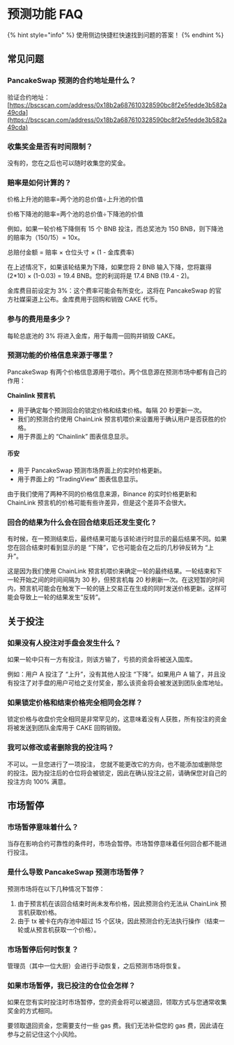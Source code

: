 # 预测功能 FAQ

{% hint style="info" %}
使用侧边快捷栏快速找到问题的答案！
{% endhint %}

## 常见问题

### PancakeSwap 预测的合约地址是什么？&#x20;

验证合约地址：[https://bscscan.com/address/0x18b2a687610328590bc8f2e5fedde3b582a49cda](https://bscscan.com/address/0x18b2a687610328590bc8f2e5fedde3b582a49cda)

### 收集奖金是否有时间限制？&#x20;

没有的，您在之后也可以随时收集您的奖金。

### 赔率是如何计算的？&#x20;

价格上升池的赔率=两个池的总价值÷上升池的价值&#x20;

价格下降池的赔率=两个池的总价值÷下降池的价值&#x20;

例如，如果一轮价格下降侧有 15 个 BNB 投注，而总奖池为 150 BNB，则下降池的赔率为（150/15）= 10x。

总赔付金额 = 赔率 × 仓位头寸 × (1 - 金库费率)&#x20;

在上述情况下，如果该轮结果为下降，如果您将 2 BNB 输入下降，您将赢得 (2\*10) × (1-0.03) = 19.4 BNB。您的利润将是 17.4 BNB (19.4 - 2)。&#x20;

金库费目前设定为 3%：这个费率可能会有所变化，这将在 PancakeSwap 的官方社媒渠道上公布。金库费用于回购和销毁 CAKE 代币。

### 参与的费用是多少？

每轮总底池的 3% 将进入金库，用于每周一回购并销毁 CAKE。

### 预测功能的价格信息来源于哪里？&#x20;

PancakeSwap 有两个价格信息源用于喂价。两个信息源在预测市场中都有自己的作用：

**Chainlink 预言机**&#x20;

* 用于确定每个预测回合的锁定价格和结束价格。每隔 20 秒更新一次。
* 我们的预测合约使用 ChainLink 预言机喂价来设置用于确认用户是否获胜的价格。
* 用于界面上的 “Chainlink” 图表信息显示。

#### 币安&#x20;

* 用于 PancakeSwap 预测市场界面上的实时价格更新。&#x20;
* 用于界面上的 “TradingView” 图表信息显示。

由于我们使用了两种不同的价格信息来源，Binance 的实时价格更新和 ChainLink 预言机的价格可能有些许差异，但是这个差异不会很大。

### 回合的结果为什么会在回合结束后还发生变化？&#x20;

有时候，在一预测结束后，最终结果可能与该轮进行时显示的最后结果不同。如果您在回合结束时看到显示的是 “下降”，它也可能会在之后的几秒钟反转为 “上升”。

这是因为我们使用 ChainLink 预言机喂价来确定一轮的最终结果。一轮结束和下一轮开始之间的时间间隔为 30 秒，但预言机每 20 秒刷新一次。在这短暂的时间内，预言机可能会在触发下一轮的链上交易正在生成的同时发送价格更新。这样可能会导致上一轮的结果发生“反转”。

## 关于投注&#x20;

### 如果没有人投注对手盘会发生什么？&#x20;

如果一轮中只有一方有投注，则该方输了，亏损的资金将被送入国库。&#x20;

例如：用户 A 投注了 “上升”，没有其他人投注 “下降”。如果用户 A 输了，并且没有投注了对手盘的用户可给之支付奖金，那么该资金将会被发送到团队金库地址。

### 如果锁定价格和结束价格完全相同会怎样？

锁定价格与收盘价完全相同是非常罕见的，这意味着没有人获胜，所有投注的资金将被发送到团队金库用于 CAKE 回购销毁。

### 我可以修改或者删除我的投注吗？

不可以。一旦您进行了一项投注， 您就不能更改它的方向，也不能添加或删除您的投注。因为投注后的仓位将会被锁定，因此在确认投注之前，请确保您对自己的投注方向 100% 满意。

## 市场暂停&#x20;

### 市场暂停意味着什么？&#x20;

当存在影响合约可靠性的条件时，市场会暂停。市场暂停意味着任何回合都不能进行投注。&#x20;

### 是什么导致 PancakeSwap 预测市场暂停？&#x20;

预测市场将在以下几种情况下暂停：

1. 由于预言机在该回合结束时尚未发布价格，因此预测合约无法从 ChainLink 预言机获取价格。&#x20;
2. 由于 tx 被卡在内存池中超过 15 个区块，因此预测合约无法执行操作（结束一轮或从预言机获取一个价格）。

### 市场暂停后何时恢复？&#x20;

管理员（其中一位大厨）会进行手动恢复，之后预测市场将恢复。

### 如果市场暂停，我已投注的仓位会怎样？

如果在您有实时投注时市场暂停，您的资金将可以被退回，领取方式与您通常收集奖金的方式相同。&#x20;

要领取退回资金，您需要支付一些 gas 费。我们无法补偿您的 gas 费，因此请在参与之前记住这个小风险。
